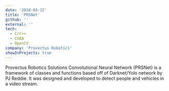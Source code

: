 ```yaml
---
date: '2018-03-22'
title: 'PRSNet'
github: ''
external: ''
tech:
  - C/C++
  - CUDA
  - OpenCV
company: 'Provectus Robotics'
showInProjects: true
---
```


Provectus Robotics Solutions Convolutional Neural Network (PRSNet) is a framework of classes and functions based off of Darknet/Yolo network by PJ Reddie. It was designed and developed to detect people and vehicles in a video stream.
